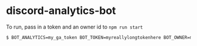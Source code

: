 # discord-analytics-bot

To run, pass in a token and an owner id to `npm run start`

```bash
$ BOT_ANALYTICS=my_ga_token BOT_TOKEN=myreallylongtokenhere BOT_OWNER=myuserid npm run start
```
